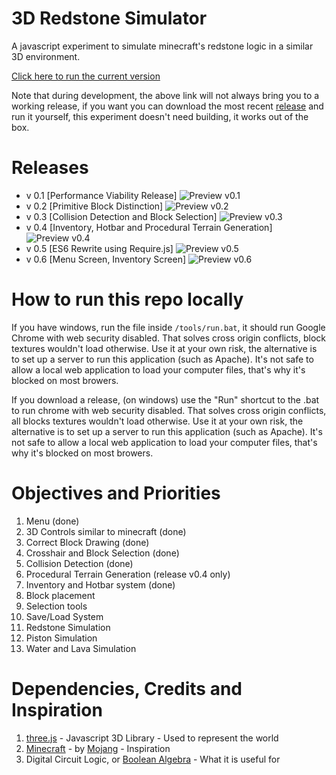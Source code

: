 # 3D Redstone Simulator

A javascript experiment to simulate minecraft's redstone logic in a similar 3D environment.

[Click here to run the current version](https://rawgit.com/GuilhermeRossato/3D-Redstone-Simulator/master/index.html)

Note that during development, the above link will not always bring you to a working release, if you want you can download the most recent [release](https://github.com/GuilhermeRossato/3D-Redstone-Simulator/releases) and run it yourself, this experiment doesn't need building, it works out of the box.

# Releases
 - v 0.1 [Performance Viability Release]
![Preview v0.1](https://github.com/GuilhermeRossato/3D-Redstone-Simulator/blob/master/images/releases/v01_normal.gif?raw=true)
 - v 0.2 [Primitive Block Distinction]
![Preview v0.2](https://cdn.rawgit.com/GuilhermeRossato/3D-Redstone-Simulator/master/images/releases/v02_normal.png)
 - v 0.3 [Collision Detection and Block Selection]
![Preview v0.3](https://github.com/GuilhermeRossato/3D-Redstone-Simulator/blob/master/images/releases/v03_normal.gif?raw=true)
 - v 0.4 [Inventory, Hotbar and Procedural Terrain Generation]
![Preview v0.4](https://github.com/GuilhermeRossato/3D-Redstone-Simulator/blob/master/images/releases/v04_normal.gif?raw=true)
 - v 0.5 [ES6 Rewrite using Require.js]
![Preview v0.5](https://github.com/GuilhermeRossato/3D-Redstone-Simulator/blob/master/images/releases/v05_normal.gif?raw=true)
 - v 0.6 [Menu Screen, Inventory Screen]
![Preview v0.6](https://github.com/GuilhermeRossato/3D-Redstone-Simulator/blob/master/images/releases/v06_normal.gif?raw=true)

# How to run this repo locally

If you have windows, run the file inside `/tools/run.bat`, it should run Google Chrome with web security disabled. That solves cross origin conflicts, block textures wouldn't load otherwise. Use it at your own risk, the alternative is to set up a server to run this application (such as Apache). It's not safe to allow a local web application to load your computer files, that's why it's blocked on most browers.

If you download a release, (on windows) use the "Run" shortcut to the .bat to run chrome with web security disabled. That solves cross origin conflicts, all blocks textures wouldn't load otherwise. Use it at your own risk, the alternative is to set up a server to run this application (such as Apache). It's not safe to allow a local web application to load your computer files, that's why it's blocked on most browers.

# Objectives and Priorities
1. Menu (done)
2. 3D Controls similar to minecraft (done)
3. Correct Block Drawing (done)
4. Crosshair and Block Selection (done)
5. Collision Detection (done)
6. Procedural Terrain Generation (release v0.4 only)
7. Inventory and Hotbar system (done)
8. Block placement
9. Selection tools
10. Save/Load System
11. Redstone Simulation
12. Piston Simulation
13. Water and Lava Simulation

# Dependencies, Credits and Inspiration

1. [three.js](https://threejs.org/) - Javascript 3D Library - Used to represent the world
2. [Minecraft](https://minecraft.net/pt-br/) - by [Mojang](https://mojang.com/) - Inspiration
3. Digital Circuit Logic, or [Boolean Algebra](https://en.wikipedia.org/wiki/Boolean_algebra) - What it is useful for
